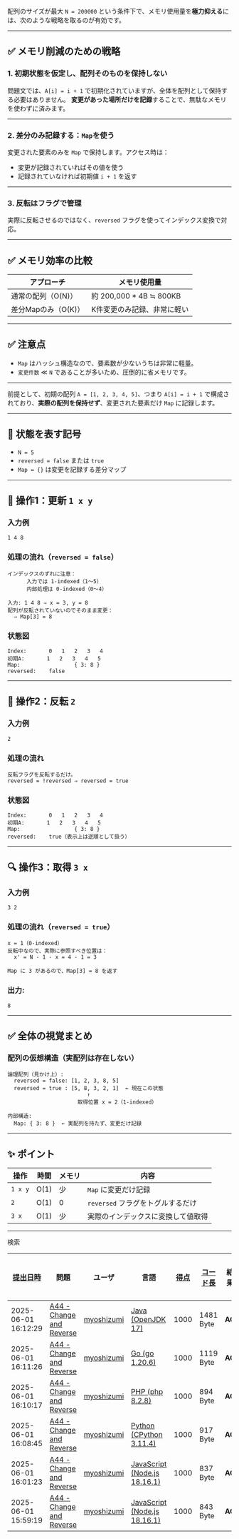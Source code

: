 配列のサイズが最大 `N = 200000` という条件下で、メモリ使用量を**極力抑える**には、次のような戦略を取るのが有効です。

---

## ✅ メモリ削減のための戦略

### 1. **初期状態を仮定し、配列そのものを保持しない**

問題文では、`A[i] = i + 1` で初期化されていますが、全体を配列として保持する必要はありません。
**変更があった場所だけを記録**することで、無駄なメモリを使わずに済みます。

---

### 2. **差分のみ記録する：`Map`を使う**

変更された要素のみを `Map` で保持します。アクセス時は：

* 変更が記録されていればその値を使う
* 記録されていなければ初期値 `i + 1` を返す

---

### 3. **反転はフラグで管理**

実際に反転させるのではなく、`reversed` フラグを使ってインデックス変換で対応。

---
## ✅ メモリ効率の比較

| アプローチ         | メモリ使用量                  |
| ------------- | ----------------------- |
| 通常の配列（O(N)）   | 約 200,000 \* 4B ≒ 800KB |
| 差分Mapのみ（O(K)） | K件変更のみ記録、非常に軽い          |

---

## ✅ 注意点

* `Map` はハッシュ構造なので、要素数が少ないうちは非常に軽量。
* `変更件数` ≪ `N` であることが多いため、圧倒的に省メモリです。

---

前提として、初期の配列 `A = [1, 2, 3, 4, 5]`、つまり `A[i] = i + 1` で構成されており、**実際の配列を保持せず**、変更された要素だけ `Map` に記録します。

---

## 📌 状態を表す記号

* `N = 5`
* `reversed = false` または `true`
* `Map = {}` は変更を記録する差分マップ

---

## 🔁 操作1：更新 `1 x y`

### 入力例

```
1 4 8
```

### 処理の流れ（`reversed = false`）

```text
インデックスのずれに注意：
      入力では 1-indexed（1〜5）
      内部処理は 0-indexed（0〜4）

入力: 1 4 8 ⇒ x = 3, y = 8
配列が反転されていないのでそのまま変更：
  ⇒ Map[3] = 8
```

### 状態図

```
Index:       0   1   2   3   4
初期A:       1   2   3   4   5
Map:                 { 3: 8 }
reversed:    false
```

---

## 🔁 操作2：反転 `2`

### 入力例

```
2
```

### 処理の流れ

```text
反転フラグを反転するだけ。
reversed = !reversed ⇒ reversed = true
```

### 状態図

```
Index:       0   1   2   3   4
初期A:       1   2   3   4   5
Map:                 { 3: 8 }
reversed:    true（表示上は逆順として扱う）
```

---

## 🔍 操作3：取得 `3 x`

### 入力例

```
3 2
```

### 処理の流れ（`reversed = true`）

```text
x = 1（0-indexed）
反転中なので、実際に参照すべき位置は：
  x' = N - 1 - x = 4 - 1 = 3

Map に 3 があるので、Map[3] = 8 を返す
```

### 出力:

```
8
```

---

## ✅ 全体の視覚まとめ

### 配列の仮想構造（実配列は存在しない）

```
論理配列（見かけ上）:
  reversed = false: [1, 2, 3, 8, 5]
  reversed = true : [5, 8, 3, 2, 1]  ← 現在この状態
                         ↑
                      取得位置 x = 2（1-indexed）

内部構造:
  Map: { 3: 8 }  ← 実配列を持たず、変更だけ記録
```

---

## ✨ ポイント

| 操作      | 時間   | メモリ | 内容                     |
| ------- | ---- | --- | ---------------------- |
| `1 x y` | O(1) | 少   | `Map` に変更だけ記録          |
| `2`     | O(1) | 0   | `reversed` フラグをトグルするだけ |
| `3 x`   | O(1) | 少   | 実際のインデックスに変換して値取得      |

---

検索

| [提出日時](https://atcoder.jp/contests/tessoku-book/submissions/me?desc=true&orderBy=created) | 問題 | ユーザ | 言語 | [得点](https://atcoder.jp/contests/tessoku-book/submissions/me?desc=true&orderBy=score) | [コード長](https://atcoder.jp/contests/tessoku-book/submissions/me?orderBy=source_length) | 結果 | [実行時間](https://atcoder.jp/contests/tessoku-book/submissions/me?orderBy=time_consumption) | [メモリ](https://atcoder.jp/contests/tessoku-book/submissions/me?orderBy=memory_consumption) |  |
| --- | --- | --- | --- | --- | --- | --- | --- | --- | --- |
| 2025-06-01 16:12:29 | [A44 - Change and Reverse](https://atcoder.jp/contests/tessoku-book/tasks/tessoku_book_ar) | [myoshizumi](https://atcoder.jp/users/myoshizumi) | [Java (OpenJDK 17)](https://atcoder.jp/contests/tessoku-book/submissions/me?f.Language=5005) | 1000 | 1481 Byte | **AC** | 251 ms | 59356 KiB | [詳細](https://atcoder.jp/contests/tessoku-book/submissions/66378486) |
| 2025-06-01 16:11:26 | [A44 - Change and Reverse](https://atcoder.jp/contests/tessoku-book/tasks/tessoku_book_ar) | [myoshizumi](https://atcoder.jp/users/myoshizumi) | [Go (go 1.20.6)](https://atcoder.jp/contests/tessoku-book/submissions/me?f.Language=5002) | 1000 | 1119 Byte | **AC** | 45 ms | 14144 KiB | [詳細](https://atcoder.jp/contests/tessoku-book/submissions/66378453) |
| 2025-06-01 16:10:17 | [A44 - Change and Reverse](https://atcoder.jp/contests/tessoku-book/tasks/tessoku_book_ar) | [myoshizumi](https://atcoder.jp/users/myoshizumi) | [PHP (php 8.2.8)](https://atcoder.jp/contests/tessoku-book/submissions/me?f.Language=5016) | 1000 | 894 Byte | **AC** | 67 ms | 27148 KiB | [詳細](https://atcoder.jp/contests/tessoku-book/submissions/66378425) |
| 2025-06-01 16:08:45 | [A44 - Change and Reverse](https://atcoder.jp/contests/tessoku-book/tasks/tessoku_book_ar) | [myoshizumi](https://atcoder.jp/users/myoshizumi) | [Python (CPython 3.11.4)](https://atcoder.jp/contests/tessoku-book/submissions/me?f.Language=5055) | 1000 | 917 Byte | **AC** | 105 ms | 37140 KiB | [詳細](https://atcoder.jp/contests/tessoku-book/submissions/66378392) |
| 2025-06-01 16:01:23 | [A44 - Change and Reverse](https://atcoder.jp/contests/tessoku-book/tasks/tessoku_book_ar) | [myoshizumi](https://atcoder.jp/users/myoshizumi) | [JavaScript (Node.js 18.16.1)](https://atcoder.jp/contests/tessoku-book/submissions/me?f.Language=5009) | 1000 | 837 Byte | **AC** | 189 ms | 81852 KiB | [詳細](https://atcoder.jp/contests/tessoku-book/submissions/66378214) |
| 2025-06-01 15:59:19 | [A44 - Change and Reverse](https://atcoder.jp/contests/tessoku-book/tasks/tessoku_book_ar) | [myoshizumi](https://atcoder.jp/users/myoshizumi) | [JavaScript (Node.js 18.16.1)](https://atcoder.jp/contests/tessoku-book/submissions/me?f.Language=5009) | 1000 | 843 Byte | **AC** | 193 ms | 77992 KiB | [詳細](https://atcoder.jp/contests/tessoku-book/submissions/66378165) |